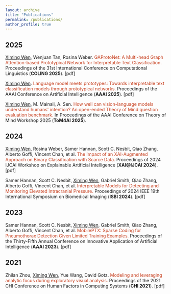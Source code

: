 ```yaml
---
layout: archive
title: "Publications"
permalink: /publications/
author_profile: true
---
```



## 2025

<u>Ximing Wen</u>, Wenjuan Tan, Rosina Weber. <span style="color: #c73e1d;">GAProtoNet: A Multi-head Graph Attention-based Prototypical Network for Interpretable Text Classification.</span> Proceedings of the 31st International Conference on Computational Linguistics (**COLING 2025**). [pdf]

<u>Ximing Wen</u>. <span style="color: #c73e1d;">Language model meets prototypes: Towards interpretable text classification models through prototypical networks.</span> Proceedings of the AAAI Conference on Artificial Intelligence (**AAAI 2025**). [pdf]

<u>Ximing Wen</u>, M. Mainali, A. Sen. <span style="color: #c73e1d;">How well can vision-language models understand humans' intention? An open-ended Theory of Mind question evaluation benchmark.</span> In Proceedings of the AAAI Conference on Theory of Mind Workshop 2025 (**ToM4AI 2025**).

## 2024

<u>Ximing Wen</u>, Rosina Weber, Samer Hannan, Scott C. Nesbit, Qiao Zhang, Alberto Goffi, Vincent Chan, et al. <span style="color: #c73e1d;">The Impact of an XAI-Augmented Approach on Binary Classification with Scarce Data.</span> Proceedings of 2024 IJCAI Workshop on Explainable Artificial Intelligence (**XAI@IJCAI 2024**). [pdf]

Samer Hannan, Scott C. Nesbit, <u>Ximing Wen</u>, Gabriel Smith, Qiao Zhang, Alberto Goffi, Vincent Chan, et al. <span style="color: #c73e1d;">Interpretable Models for Detecting and Monitoring Elevated Intracranial Pressure.</span> Proceedings of 2024 IEEE 19th International Symposium on Biomedical Imaging (**ISBI 2024**). [pdf]

## 2023

Samer Hannan, Scott C. Nesbit, <u>Ximing Wen</u>, Gabriel Smith, Qiao Zhang, Alberto Goffi, Vincent Chan, et al. <span style="color: #c73e1d;">MobilePTX: Sparse Coding for Pneumothorax Detection Given Limited Training Examples.</span> Proceedings of the Thirty-Fifth Annual Conference on Innovative Application of Artificial Intelligence (**AAAI 2023**). [pdf]

## 2021

Zhilan Zhou, <u>Ximing Wen</u>, Yue Wang, David Gotz. <span style="color: #c73e1d;">Modeling and leveraging analytic focus during exploratory visual analysis.</span> Proceedings of the 2021 CHI Conference on Human Factors in Computing Systems (**CHI 2021**). [pdf]

